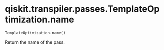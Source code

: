 # qiskit.transpiler.passes.TemplateOptimization.name

`TemplateOptimization.name()`

Return the name of the pass.
